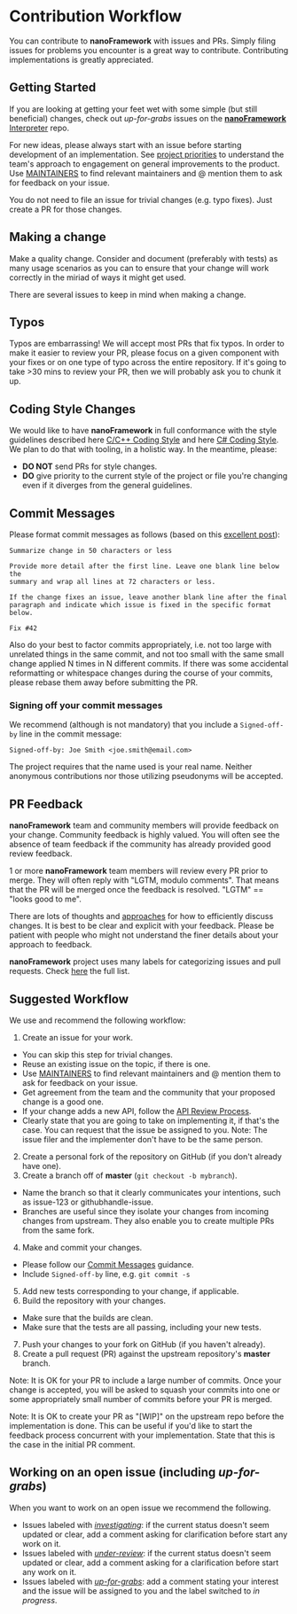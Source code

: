 # Contribution Workflow

You can contribute to **nanoFramework** with issues and PRs. Simply filing issues for problems you encounter is a great way to contribute. Contributing implementations is greatly appreciated.

## Getting Started

If you are looking at getting your feet wet with some simple (but still beneficial) changes, check out _up-for-grabs_ issues on the [**nanoFramework** Interpreter](https://github.com/nanoframework/nf-interpreter/labels/up-for-grabs) repo. 

For new ideas, please always start with an issue before starting development of an implementation. See [project priorities](project-priorities.md) to understand the team's approach to engagement on general improvements to the product. Use [MAINTAINERS](/MAINTAINERS.md) to find relevant maintainers and @ mention them to ask for feedback on your issue.

You do not need to file an issue for trivial changes (e.g. typo fixes). Just create a PR for those changes.

## Making a change

Make a quality change. Consider and document (preferably with tests) as many usage scenarios as you can to ensure that your change will work correctly in the miriad of ways it might get used.

There are several issues to keep in mind when making a change.

## Typos

Typos are embarrassing! We will accept most PRs that fix typos. In order to make it easier to review your PR, please focus on a given component with your fixes or on one type of typo across the entire repository. If it's going to take >30 mins to review your PR, then we will probably ask you to chunk it up.

## Coding Style Changes

We would like to have **nanoFramework** in full conformance with the style guidelines described here [C/C++ Coding Style](../coding-guidelines/cxx-coding-style.md) and here [C# Coding Style](../coding-guidelines/cs-coding-style.md). We plan to do that with tooling, in a holistic way. In the meantime, please:

* **DO NOT** send PRs for style changes.
* **DO** give priority to the current style of the project or file you're changing even if it diverges from the general guidelines.

## Commit Messages

Please format commit messages as follows (based on this [excellent post](http://tbaggery.com/2008/04/19/a-note-about-git-commit-messages.html)):

```
Summarize change in 50 characters or less

Provide more detail after the first line. Leave one blank line below the
summary and wrap all lines at 72 characters or less.

If the change fixes an issue, leave another blank line after the final
paragraph and indicate which issue is fixed in the specific format
below.

Fix #42
```

Also do your best to factor commits appropriately, i.e. not too large with unrelated
things in the same commit, and not too small with the same small change applied N
times in N different commits. If there was some accidental reformatting or whitespace
changes during the course of your commits, please rebase them away before submitting
the PR.

### Signing off your commit messages

We recommend (although is not mandatory) that you include a `Signed-off-by` line in the commit message:

```
Signed-off-by: Joe Smith <joe.smith@email.com>
```

The project requires that the name used is your real name. Neither anonymous contributions nor those utilizing pseudonyms will be accepted.

## PR Feedback

**nanoFramework** team and community members will provide feedback on your change. Community feedback is highly valued. You will often see the absence of team feedback if the community has already provided good review feedback. 

1 or more **nanoFramework** team members will review every PR prior to merge. They will often reply with "LGTM, modulo comments". That means that the PR will be merged once the feedback is resolved. "LGTM" == "looks good to me".

There are lots of thoughts and [approaches](https://github.com/antlr/antlr4-cpp/blob/master/CONTRIBUTING.md#emoji) for how to efficiently discuss changes. It is best to be clear and explicit with your feedback. Please be patient with people who might not understand the finer details about your approach to feedback.

**nanoFramework** project uses many labels for categorizing issues and pull requests. Check [here](labels.md) the full list.

## Suggested Workflow

We use and recommend the following workflow:

1. Create an issue for your work. 
  - You can skip this step for trivial changes.
  - Reuse an existing issue on the topic, if there is one.
  - Use [MAINTAINERS](/MAINTAINERS.md) to find relevant maintainers and @ mention them to ask for feedback on your issue.
  - Get agreement from the team and the community that your proposed change is a good one.
  - If your change adds a new API, follow the [API Review Process](api-review-process.md). 
  - Clearly state that you are going to take on implementing it, if that's the case. You can request that the issue be assigned to you. Note: The issue filer and the implementer don't have to be the same person.
2. Create a personal fork of the repository on GitHub (if you don't already have one).
3. Create a branch off of **master** (`git checkout -b mybranch`). 
  - Name the branch so that it clearly communicates your intentions, such as issue-123 or githubhandle-issue. 
  - Branches are useful since they isolate your changes from incoming changes from upstream. They also enable you to create multiple PRs from the same fork.
4. Make and commit your changes.
  - Please follow our [Commit Messages](contributing-workflow.md#commit-messages) guidance.
  - Include `Signed-off-by` line, e.g. `git commit -s`
5. Add new tests corresponding to your change, if applicable.
6. Build the repository with your changes.
  - Make sure that the builds are clean.
  - Make sure that the tests are all passing, including your new tests.
7. Push your changes to your fork on GitHub (if you haven't already).
8. Create a pull request (PR) against the upstream repository's **master** branch.

Note: It is OK for your PR to include a large number of commits. Once your change is accepted, you will be asked to squash your commits into one or some appropriately small number of commits before your PR is merged.

Note: It is OK to create your PR as "[WIP]" on the upstream repo before the implementation is done. This can be useful if you'd like to start the feedback process concurrent with your implementation. State that this is the case in the initial PR comment.

## Working on an open issue (including _up-for-grabs_)

When you want to work on an open issue we recommend the following.

- Issues labeled with [_investigating_](labels.md#investigating): if the current status doesn't seem updated or clear, add a comment asking for clarification before start any work on it.
- Issues labeled with [_under-review_](labels.md#under-review): if the current status doesn't seem updated or clear, add a comment asking for a clarification before start any work on it.
- Issues labeled with [_up-for-grabs_](labels.md#up-for-grabs): add a comment stating your interest and the issue will be assigned to you and the label switched to _in progress_.
